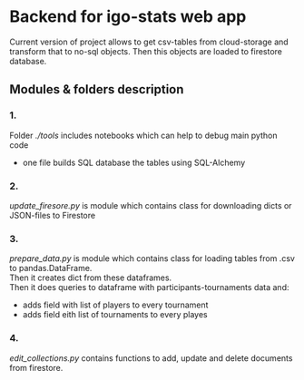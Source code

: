 # Backend for igo-stats web app
Current version of project allows to get csv-tables from cloud-storage and transform that to no-sql objects.
Then this objects are loaded to firestore database.

## Modules & folders description
### 1.
Folder *./tools* includes notebooks which can help to debug main python code
- one file builds SQL database the tables using SQL-Alchemy

### 2.
*update_firesore.py* is module which contains class for downloading dicts or JSON-files to Firestore

### 3.
*prepare_data.py* is module which contains class for loading tables from .csv to pandas.DataFrame.  
Then it creates dict from these dataframes.  
Then it does queries to dataframe with participants-tournaments data and:  
- adds field with list of players to every tournament
- adds field eith list of tournaments to every playes

### 4.
*edit_collections.py* contains functions to add, update and delete documents from firestore.
